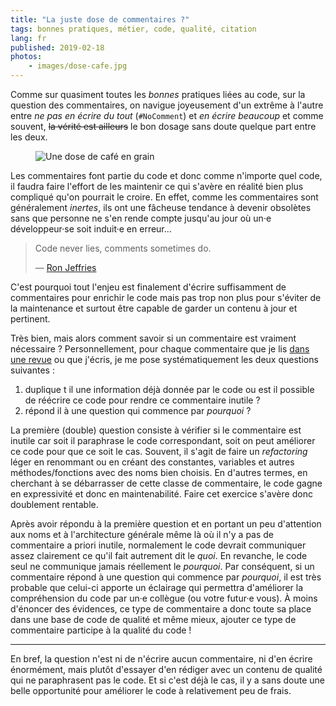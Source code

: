 ```yaml
---
title: "La juste dose de commentaires ?"
tags: bonnes pratiques, métier, code, qualité, citation
lang: fr
published: 2019-02-18
photos:
    - images/dose-cafe.jpg
---
```


Comme sur quasiment toutes les *bonnes* pratiques liées au code, sur la question
des commentaires, on navigue joyeusement d'un extrême à l'autre entre *ne pas en
écrire du tout* (`#NoComment`) et *en écrire beaucoup* et comme souvent, ~~la
vérité est ailleurs~~ le bon dosage sans doute quelque part entre les deux.

<figure class="object-center bordered">
    <img src="/images/660x/dose-cafe.jpg" alt="Une dose de café en grain">
</figure>

Les commentaires font partie du code et donc comme n'importe quel code, il
faudra faire l'effort de les maintenir ce qui s'avère en réalité bien plus
compliqué qu'on pourrait le croire. En effet, comme les commentaires sont
généralement *inertes*, ils ont une fâcheuse tendance à devenir obsolètes sans
que personne ne s'en rende compte jusqu'au jour où un·e développeur·se soit
induit·e en erreur…

> Code never lies, comments sometimes do.
>
> — [Ron Jeffries](https://fr.wikipedia.org/wiki/Ron_Jeffries)

C'est pourquoi tout l'enjeu est finalement d'écrire suffisamment de commentaires
pour enrichir le code mais pas trop non plus pour s'éviter de la maintenance et
surtout être capable de garder un contenu à jour et pertinent.

Très bien, mais alors comment savoir si un commentaire est vraiment
nécessaire&nbsp;? Personnellement, pour chaque commentaire que je lis [dans une
revue](/post/vertus-revue-de-code/) ou que j'écris, je me pose systématiquement
les deux questions suivantes&nbsp;:

1. duplique t il une information déjà donnée par le code ou est il possible de
   réécrire ce code pour rendre ce commentaire inutile&nbsp;?
1. répond il à une question qui commence par <em>pourquoi</em>&nbsp;?

La première (double) question consiste à vérifier si le commentaire est inutile
car soit il paraphrase le code correspondant, soit on peut améliorer ce code
pour que ce soit le cas. Souvent, il s'agit de faire un *refactoring* léger en
renommant ou en créant des constantes, variables et autres méthodes/fonctions
avec des noms bien choisis. En d'autres termes, en cherchant à se débarrasser de
cette classe de commentaire, le code gagne en expressivité et donc en
maintenabilité. Faire cet exercice s'avère donc doublement rentable.

Après avoir répondu à la première question et en portant un peu d'attention aux
noms et à l'architecture générale même là où il n'y a pas de commentaire a
priori inutile, normalement le code devrait communiquer assez clairement ce
qu'il fait autrement dit le <i>quoi</i>. En revanche, le code seul ne communique
jamais réellement le <i>pourquoi</i>. Par conséquent, si un commentaire répond à
une question qui commence par <i>pourquoi</i>, il est très probable que celui-ci
apporte un éclairage qui permettra d'améliorer la compréhension du code par un·e
collègue (ou votre futur·e vous). À moins d'énoncer des évidences, ce type de
commentaire a donc toute sa place dans une base de code de qualité et même
mieux, ajouter ce type de commentaire participe à la qualité du code&nbsp;!

---

En bref, la question n'est ni de n'écrire aucun commentaire, ni d'en écrire
énormément, mais plutôt d'essayer d'en rédiger avec un contenu de
qualité qui ne paraphrasent pas le code. Et si c'est déjà le cas, il y a sans
doute une belle opportunité pour améliorer le code à relativement peu de frais.
